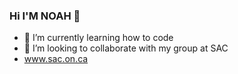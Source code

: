 ### Hi I'M NOAH 👋

- 🌱 I’m currently learning how to code
- 👯 I’m looking to collaborate with my group at SAC
- www.sac.on.ca
